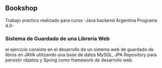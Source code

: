 ## Bookshop

Trabajo practico realizado para curso -Java backend Argentina Programa 4.0-

### Sistema de Guardado de una Librería Web

el ejercicio consiste en el desarrollo de un sistema web de guardado de libros en JAVA utilizando una base de datos MySQL, JPA Repository para persistir objetos y Spring como framework de desarrollo web.


